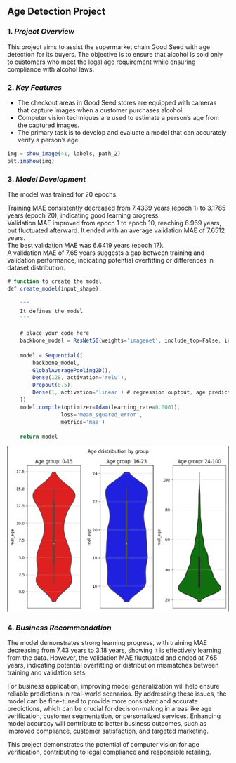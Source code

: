 ## Age Detection Project

### 1. *Project Overview*  
This project aims to assist the supermarket chain Good Seed with age detection for its buyers. The objective is to ensure that alcohol is sold only to customers who meet the legal age requirement while ensuring compliance with alcohol laws.

### 2. *Key Features*

* The checkout areas in Good Seed stores are equipped with cameras that capture images when a customer purchases alcohol.
* Computer vision techniques are used to estimate a person’s age from the captured images.
* The primary task is to develop and evaluate a model that can accurately verify a person’s age.
 

```javascript
img = show_image(41, labels, path_2)
plt.imshow(img)

```

### 3. *Model Development*

The model was trained for 20 epochs. 

Training MAE consistently decreased from 7.4339 years (epoch 1) to 3.1785 years (epoch 20), indicating good learning progress.  
Validation MAE improved from epoch 1 to epoch 10, reaching 6.969 years, but fluctuated afterward. It ended with an average validation MAE of 7.6512 years.  
The best validation MAE was 6.6419 years (epoch 17).  
A validation MAE of 7.65 years suggests a gap between training and validation performance, indicating potential overfitting or differences in dataset distribution.  

```javascript
# function to create the model
def create_model(input_shape):
    
    """
    It defines the model
    """
    
    # place your code here
    backbone_model = ResNet50(weights='imagenet', include_top=False, input_shape=input_shape)
    
    model = Sequential([
        backbone_model,
        GlobalAveragePooling2D(),
        Dense(128, activation='relu'),
        Dropout(0.5),
        Dense(1, activation='linear') # regression ouptput, age prediction
    ])
    model.compile(optimizer=Adam(learning_rate=0.0001),
                 loss='mean_squared_error',
                 metrics='mae')

    return model
```


<img src="images/age_det.png?raw=true"/>


### 4. *Business Recommendation*

The model demonstrates strong learning progress, with training MAE decreasing from 7.43 years to 3.18 years, showing it is effectively learning from the data. However, the validation MAE fluctuated and ended at 7.65 years, indicating potential overfitting or distribution mismatches between training and validation sets.  

For business application, improving model generalization will help ensure reliable predictions in real-world scenarios. By addressing these issues, the model can be fine-tuned to provide more consistent and accurate predictions, which can be crucial for decision-making in areas like age verification, customer segmentation, or personalized services. Enhancing model accuracy will contribute to better business outcomes, such as improved compliance, customer satisfaction, and targeted marketing.  
  
This project demonstrates the potential of computer vision for age verification, contributing to legal compliance and responsible retailing. 


